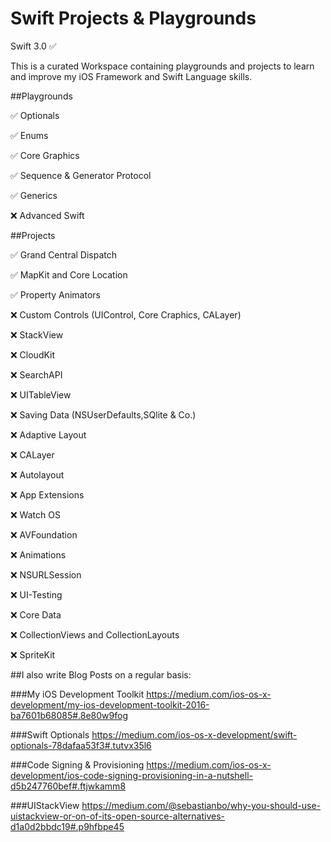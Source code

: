 # Swift Projects & Playgrounds

Swift 3.0 ✅

This is a curated Workspace containing playgrounds and projects to learn and improve my iOS Framework and Swift Language skills.

##Playgrounds

✅ Optionals

✅ Enums

✅ Core Graphics

✅ Sequence & Generator Protocol

✅ Generics

❌ Advanced Swift 

##Projects 

✅ Grand Central Dispatch

✅ MapKit and Core Location 

✅ Property Animators

❌ Custom Controls (UIControl, Core Craphics, CALayer)

❌ StackView

❌ CloudKit

❌ SearchAPI

❌ UITableView

❌ Saving Data (NSUserDefaults,SQlite & Co.)

❌ Adaptive Layout 

❌ CALayer

❌ Autolayout

❌ App Extensions

❌ Watch OS

❌ AVFoundation

❌ Animations

❌ NSURLSession

❌ UI-Testing

❌ Core Data

❌ CollectionViews and CollectionLayouts

❌ SpriteKit

##I also write Blog Posts on a regular basis:

###My iOS Development Toolkit
https://medium.com/ios-os-x-development/my-ios-development-toolkit-2016-ba7601b68085#.8e80w9fog

###Swift Optionals
https://medium.com/ios-os-x-development/swift-optionals-78dafaa53f3#.tutvx35l6

###Code Signing & Provisioning
https://medium.com/ios-os-x-development/ios-code-signing-provisioning-in-a-nutshell-d5b247760bef#.ftjwkamm8

###UIStackView
https://medium.com/@sebastianbo/why-you-should-use-uistackview-or-on-of-its-open-source-alternatives-d1a0d2bbdc19#.p9hfbpe45
